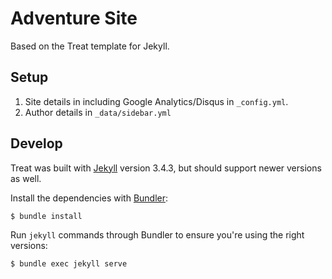 # Adventure Site

Based on the Treat template for Jekyll.

## Setup

1. Site details in including Google Analytics/Disqus in `_config.yml`.
3. Author details in `_data/sidebar.yml`

## Develop

Treat was built with [Jekyll](http://jekyllrb.com/) version 3.4.3, but should support newer versions as well.

Install the dependencies with [Bundler](http://bundler.io/):

~~~bash
$ bundle install
~~~

Run `jekyll` commands through Bundler to ensure you're using the right versions:

~~~bash
$ bundle exec jekyll serve
~~~
